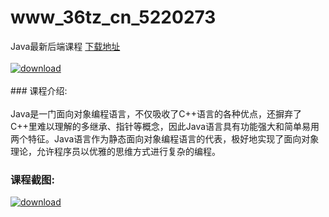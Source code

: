 # www_36tz_cn_5220273
Java最新后端课程
[下载地址](http://www.36tz.cn/article/5220273 "下载地址")
<br/></br>[![download](http://36tz.cn/muke_img/2021_07_1-1-300x166.png "下载地址")](http://www.36tz.cn/article/5220273 "下载地址")
<br/></br>### 课程介绍:<br/></br>Java是一门面向对象编程语言，不仅吸收了C++语言的各种优点，还摒弃了C++里难以理解的多继承、指针等概念，因此Java语言具有功能强大和简单易用两个特征。Java语言作为静态面向对象编程语言的代表，极好地实现了面向对象理论，允许程序员以优雅的思维方式进行复杂的编程。

### 课程截图:
[![download](http://36tz.cn/muke_img/2021_07_2-2.png "下载地址")](http://www.36tz.cn/article/5220273 "下载地址")
